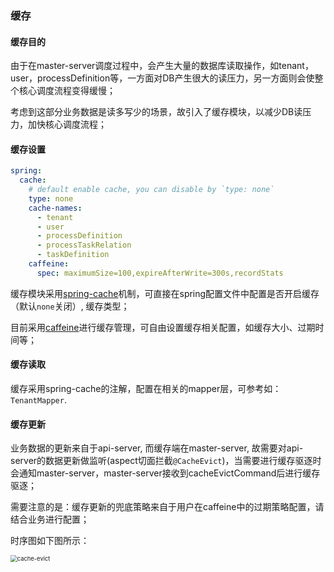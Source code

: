 ### 缓存

#### 缓存目的

由于在master-server调度过程中，会产生大量的数据库读取操作，如tenant，user，processDefinition等，一方面对DB产生很大的读压力，另一方面则会使整个核心调度流程变得缓慢；

考虑到这部分业务数据是读多写少的场景，故引入了缓存模块，以减少DB读压力，加快核心调度流程；

#### 缓存设置

```yaml
spring:
  cache:
    # default enable cache, you can disable by `type: none`
    type: none
    cache-names:
      - tenant
      - user
      - processDefinition
      - processTaskRelation
      - taskDefinition
    caffeine:
      spec: maximumSize=100,expireAfterWrite=300s,recordStats
```

缓存模块采用[spring-cache](https://spring.io/guides/gs/caching/)机制，可直接在spring配置文件中配置是否开启缓存（默认`none`关闭）, 缓存类型；

目前采用[caffeine](https://github.com/ben-manes/caffeine)进行缓存管理，可自由设置缓存相关配置，如缓存大小、过期时间等；

#### 缓存读取

缓存采用spring-cache的注解，配置在相关的mapper层，可参考如：`TenantMapper`.

#### 缓存更新

业务数据的更新来自于api-server, 而缓存端在master-server, 故需要对api-server的数据更新做监听(aspect切面拦截`@CacheEvict`)，当需要进行缓存驱逐时会通知master-server，master-server接收到cacheEvictCommand后进行缓存驱逐；

需要注意的是：缓存更新的兜底策略来自于用户在caffeine中的过期策略配置，请结合业务进行配置；

时序图如下图所示：

<img src="/img/cache-evict.png" alt="cache-evict" style="zoom: 67%;" />